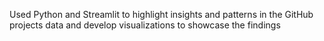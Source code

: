 Used Python and Streamlit to highlight insights and patterns in the GitHub projects data and develop visualizations to showcase the findings
